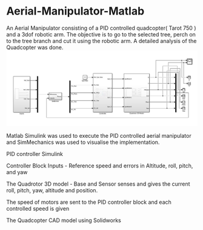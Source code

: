 # Aerial-Manipulator-Matlab
An Aerial Manipulator consisting of a PID controlled quadcopter( Tarot 750 ) and a 3dof robotic arm. The objective is to go to the selected tree, perch on to the tree branch and cut it using the robotic arm. A detailed analysis of the Quadcopter was done. 
![](https://github.com/manoharbhat/Aerial-Manipulator-Matlab/blob/main/simscape.jpg)

Matlab Simulink was used to execute the PID controlled aerial manipulator and SimMechanics was used to visualise the implementation.

PID controller Simulink


Controller Block 
Inputs -  Reference speed and errors in Altitude, roll, pitch, and yaw


The Quadrotor 3D model - Base and Sensor senses and gives the current roll, pitch, yaw, altitude and position. 

The speed of motors are sent to the PID controller block and each controlled speed is given


The Quadcopter CAD model using Solidworks


